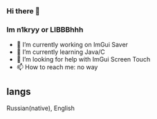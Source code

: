 ### Hi there 👋
### Im n1kryy or LIBBBhhh 

- 🔭 I’m currently working on ImGui Saver
- 🌱 I’m currently learning Java/C
- 🤔 I’m looking for help with ImGui Screen Touch
- 📫 How to reach me: no way

## langs 
Russian(native), English

